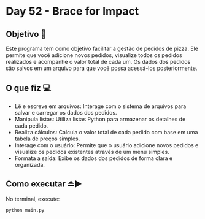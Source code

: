 # Day 52 - Brace for Impact

## Objetivo 🎯

Este programa tem como objetivo facilitar a gestão de pedidos de pizza. Ele permite que você adicione novos pedidos, visualize todos os pedidos realizados e acompanhe o valor total de cada um. Os dados dos pedidos são salvos em um arquivo para que você possa acessá-los posteriormente.
  
## O que fiz 💻
- Lê e escreve em arquivos: Interage com o sistema de arquivos para salvar e carregar os dados dos pedidos.
- Manipula listas: Utiliza listas Python para armazenar os detalhes de cada pedido.
- Realiza cálculos: Calcula o valor total de cada pedido com base em uma tabela de preços simples.
- Interage com o usuário: Permite que o usuário adicione novos pedidos e visualize os pedidos existentes através de um menu simples.
- Formata a saída: Exibe os dados dos pedidos de forma clara e organizada.

## Como executar ⏏️▶️
No terminal, execute:
```bash
python main.py
```
